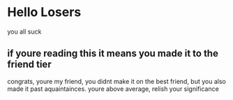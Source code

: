 <!DOCTYPE html>
  <html lang="en"> 
    <head>
      <title>Welcome to Purora's Domain</title>
    </head>
    <body>
      <h1>Hello Losers</h1>
      <p>you all suck</p>
      <h2>if youre reading this it means you made it to the friend tier</h2>
      <p>congrats, youre my friend, you didnt make it on the best friend, but you also made it past aquaintainces. youre above average, relish your significance</p>
    </body>
  </html>
